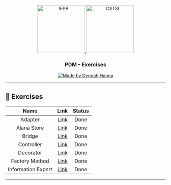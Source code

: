 <p align="center">
  <a href="https://www.ifpb.edu.br/">
    <img alt="IFPB" src="https://avatars0.githubusercontent.com/u/2523928?s=400&v=4" width=150 >
  </a>
  
  <a href="https://estudante.ifpb.edu.br/cursos/39">
  <img alt="CSTSI" src="https://henrifrade.github.io/Marvelist/images/others/TSI.svg" width=150>
  </a>
</p>

<h3 align="center">
  PDM - Exercises 
</h3>

<p align="center">
   <a href="https://github.com/dynnah">
      <img alt="Made by Dynnah Hanna" src="https://img.shields.io/badge/Made%20by-Dynnah%20Hanna-lightpink">
   </a>
</p>

---

## :dart:  Exercises

|Name | Link| Status |
|:-----------:|:-----------:|:---------:|
| Adapter | [Link](https://github.com/dynnah/DesignPatterns/tree/master/AdapterExercício) | Done |
| Alana Store | [Link](https://github.com/dynnah/DesignPatterns/tree/master/AlanStore) | Done |
| Bridge | [Link](https://github.com/dynnah/DesignPatterns/tree/master/BridgeExercicio) | Done |
| Controller | [Link](https://github.com/dynnah/DesignPatterns/tree/master/Controller) | Done |
| Decorator | [Link](https://github.com/dynnah/DesignPatterns/tree/master/Decorator) | Done |
| Factory Method | [Link](https://github.com/dynnah/DesignPatterns/tree/master/FactoryMethod) | Done |
| Information Expert | [Link](https://github.com/dynnah/DesignPatterns/tree/master/InformationExpert) | Done |

---
